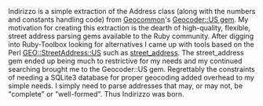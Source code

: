 Indirizzo is a simple extraction of the Address class (along with the numbers
and constants handling code) from [Geocommon](http://geocommons.com/)'s
[Geocoder::US gem](https://github.com/geocommons/geocoder).  My motivation for
creating this extraction is the dearth of high-quality, flexible, street address
parsing gems available to the Ruby community.  After digging into Ruby-Toolbox
looking for alternatives I came up with tools based on the Perl
[GEO::StreetAddress::US](http://search.cpan.org/~sderle/Geo-StreetAddress-US-0.99/US.pm)
such as [street\_address](https://github.com/astevens/street_address).  The
street_address gem ended up being much to restrictive for my needs and my
continued searching brought me to the Geocoder::US gem.  Regrettably the
constraints of needing a SQLite3 database for proper geocoding added overhead to
my simple needs. I simply need to parse addresses that may, or may not, be
"complete" or "well-formed".  Thus Indirizzo was born.
